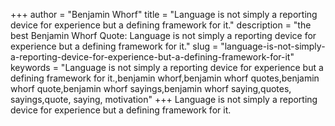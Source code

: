 +++
author = "Benjamin Whorf"
title = "Language is not simply a reporting device for experience but a defining framework for it."
description = "the best Benjamin Whorf Quote: Language is not simply a reporting device for experience but a defining framework for it."
slug = "language-is-not-simply-a-reporting-device-for-experience-but-a-defining-framework-for-it"
keywords = "Language is not simply a reporting device for experience but a defining framework for it.,benjamin whorf,benjamin whorf quotes,benjamin whorf quote,benjamin whorf sayings,benjamin whorf saying,quotes, sayings,quote, saying, motivation"
+++
Language is not simply a reporting device for experience but a defining framework for it.
